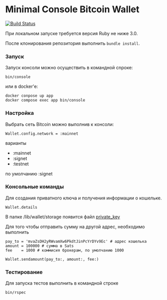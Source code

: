 # Minimal Console Bitcoin Wallet

[![Build Status](https://github.com/NelielShander/console-bitcoin-wallet/actions/workflows/ci.yml/badge.svg)](https://github.com/NelielShander/example_1/actions/workflows/ci.yml)

При локальном запуске требуется версия Ruby не ниже 3.0. 

После клонирования репозитория выполнить `bundle install`.

### Запуск
Запуск консоли можно осуществить в командной сnроке:
```console
bin/console
```
или в docker'e:
```console
docker conpose up app
docker compose exec app bin/console
```

### Настройка
Выбрать сеть Bitcoin можно выполнив к консоли:
```console
Wallet.config.network = :mainnet
```
варианты
* :mainnet
* :signet
* :testnet

по умолчанию :signet

### Консольные команды
Для создания приватного ключа и получения информации о кошельке.
```console
Wallet.details
```
В папке /lib/wallet/storage появится файл [private_key](lib/wallet/storage/private_key)

Для того чтобы отправить сумму на другой адрес, необходимо выполнить

```console
pay_to = 'mvaZsDH2yRWvamXw6PkdtJinPcYrDYv9Ec' # адрес кошелька
amount = 100000 # сумма в Sats
fee    = 1000 # коммисия брокерам, по умолчанию 1000

Wallet.sendamount(pay_to:, amount:, fee:)
```
### Тестирование
Для запуска тестов выполнить в командной строке
```console
bin/rspec
```
